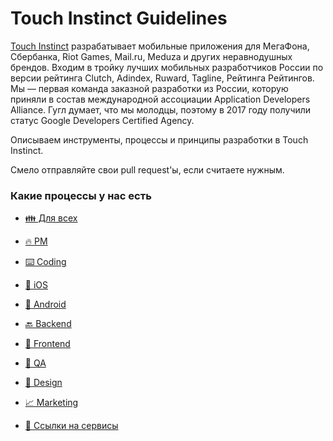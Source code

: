 # Touch Instinct Guidelines

[Touch Instinct](http://touchin.ru/) разрабатывает мобильные приложения для МегаФона, Сбербанка, Riot Games, Mail.ru, Meduza и других неравнодушных брендов. Входим в тройку лучших мобильных разработчиков России по версии рейтинга Clutch, Adindex, Ruward, Tagline, Рейтинга Рейтингов. Мы — первая команда заказной разработки из России, которую приняли в состав международной ассоциации Application Developers Alliance. Гугл думает, что мы молодцы, поэтому в 2017 году получили статус Google Developers Certified Agency.

Описываем инструменты, процессы и принципы разработки в Touch Instinct.

Смело отправляйте свои pull request'ы, если считаете нужным.

### Какие процессы у нас есть

- [👪 Для всех](general/README.md)

- [🔥 PM](pm/README.md)

- [⌨️ Coding](Coding/README.md)

- [🍏 iOS](IOS/README.md)

- [🤖 Android](Android/README.md)

- [🔙 Backend](Backend/README.md)

- [🤔 Frontend](Frontend/README.md)

- [🐞 QA](qa/README.md)

- [🎨 Design](Design/README.md)

- [📈 Marketing](Marketing/README.md)

- [📑 Ссылки на сервисы](services.md)

